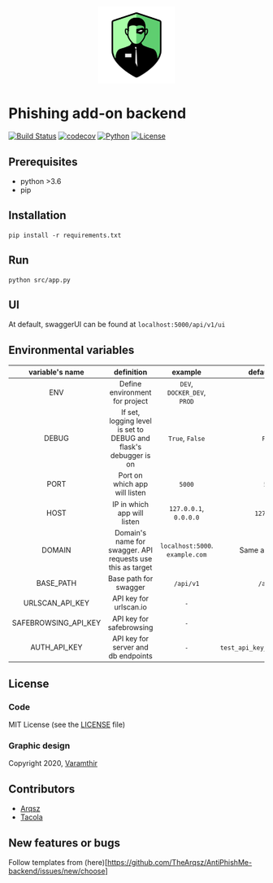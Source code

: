 <p align="center">
    <a href="https://antiphishme.info/">
        <img width="30%" src="Logo.png" alt="AntiPhishMe Logo"/>
    </a>
</p>

# Phishing add-on backend

[![Build Status](https://travis-ci.com/TheArqsz/phishing_backend.svg?branch=develop)](https://travis-ci.com/TheArqsz/phishing_backend)
[![codecov](https://codecov.io/gh/TheArqsz/AntiPhishMe-backend/branch/develop/graph/badge.svg)](https://codecov.io/gh/TheArqsz/AntiPhishMe-backend)
[![Python](https://img.shields.io/pypi/pyversions/Django)](https://img.shields.io/pypi/pyversions/Django)
[![License](https://img.shields.io/github/license/TheArqsz/AntiPhishMe-backend)](https://img.shields.io/github/license/TheArqsz/AntiPhishMe-backend)



## Prerequisites

- python >3.6
- pip

## Installation

```python3
pip install -r requirements.txt
```

## Run

```python3
python src/app.py
```

## UI

At default, swaggerUI can be found at `localhost:5000/api/v1/ui`

## Environmental variables

| variable's name  | definition  | example  | default value |
|:-:|:-:|:-:|:-:|
| ENV     | Define environment for project  | `DEV`, `DOCKER_DEV`, `PROD`  | `DEV` |  
| DEBUG   | If set, logging level is set to DEBUG and flask's debugger is on  | `True`, `False`  | `False` |
| PORT    | Port on which app will listen   | `5000`  | `5000` |
| HOST    | IP in which app will listen     | `127.0.0.1`, `0.0.0.0`    | `127.0.0.1` |
| DOMAIN  | Domain's name for swagger. API requests use this as target  | `localhost:5000`. `example.com` | Same as `HOST:PORT` | Varamthir
| BASE_PATH | Base path for swagger | `/api/v1` | `/api/v1` |
| URLSCAN_API_KEY | API key for urlscan.io | `-` | `-` |
| SAFEBROWSING_API_KEY | API key for safebrowsing | `-` | `-` |
| AUTH_API_KEY | API key for server and db endpoints | `-` | `test_api_key_978675645342312` |

## License

### Code

MIT License (see the [LICENSE](LICENSE) file)

### Graphic design

Copyright 2020, [Varamthir](https://github.com/NeonDreamZ)

## Contributors

- [Arqsz](https://github.com/TheArqsz)
- [Tacola](https://github.com/Tacola320)

## New features or bugs

Follow templates from (here)[https://github.com/TheArqsz/AntiPhishMe-backend/issues/new/choose]